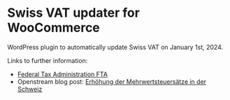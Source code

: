 # Swiss VAT updater for WooCommerce
WordPress plugin to automatically update Swiss VAT on January 1st, 2024.

Links to further information:
* [Federal Tax Administration FTA](https://www.estv.admin.ch/estv/en/home/value-added-tax/vat-rates-switzerland.html)
* Openstream blog post: [Erhöhung der Mehrwertsteuersätze in der Schweiz
](https://www.openstream.ch/erhoehung-mwst-2024/)
